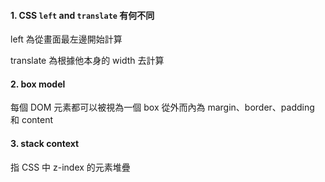#### 1. CSS `left` and `translate` 有何不同

left 為從畫面最左邊開始計算

translate 為根據他本身的 width 去計算

#### 2. box model

每個 DOM 元素都可以被視為一個 box 從外而內為 margin、border、padding 和 content

#### 3. stack context

指 CSS 中 z-index 的元素堆疊